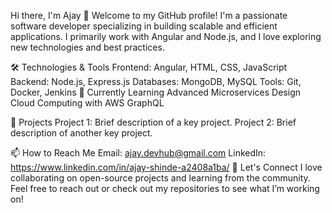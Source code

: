 Hi there, I'm Ajay 👋
Welcome to my GitHub profile! I'm a passionate software developer specializing in building scalable and efficient applications. I primarily work with Angular and Node.js, and I love exploring new technologies and best practices.

🛠️ Technologies & Tools
Frontend: Angular, HTML, CSS, JavaScript
Backend: Node.js, Express.js
Databases: MongoDB, MySQL
Tools: Git, Docker, Jenkins
🌱 Currently Learning
Advanced Microservices Design
Cloud Computing with AWS
GraphQL

🚀 Projects
Project 1: Brief description of a key project.
Project 2: Brief description of another key project.

📫 How to Reach Me
Email: ajay.devhub@gmail.com
LinkedIn: https://www.linkedin.com/in/ajay-shinde-a2408a1ba/
💬 Let's Connect
I love collaborating on open-source projects and learning from the community. Feel free to reach out or check out my repositories to see what I’m working on!
